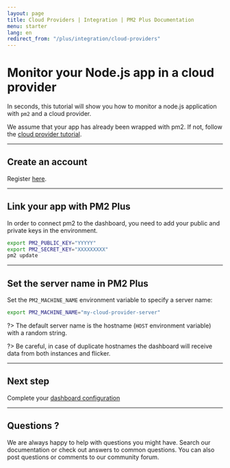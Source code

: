 ```yaml
---
layout: page
title: Cloud Providers | Integration | PM2 Plus Documentation
menu: starter
lang: en
redirect_from: "/plus/integration/cloud-providers"
---
```


# Monitor your Node.js app in a cloud provider

In seconds, this tutorial will show you how to monitor a node.js application with `pm2` and a cloud provider.

We assume that your app has already been wrapped with pm2. If not, follow the [cloud provider tutorial]({{site.baseurl}}/process-manager/integration/cloud-providers.md).

---

## Create an account

Register [here](https://app.keymetrics.io/api/oauth/register).

---

## Link your app with PM2 Plus

In order to connect pm2 to the dashboard, you need to add your public and private keys in the environment.

```bash
export PM2_PUBLIC_KEY="YYYYY"
export PM2_SECRET_KEY="XXXXXXXXX"
pm2 update
```

---

## Set the server name in PM2 Plus

Set the `PM2_MACHINE_NAME` environment variable to specify a server name:

```bash
export PM2_MACHINE_NAME="my-cloud-provider-server"
```

?> The default server name is the hostname (`HOST` environment variable) with a random string.

?> Be careful, in case of duplicate hostnames the dashboard will receive data from both instances and flicker.

---

## Next step

Complete your [dashboard configuration]({{site.baseurl}}/plus/guide/configuration.md)

---

## Questions ?

We are always happy to help with questions you might have. Search our documentation or check out answers to common questions. You can also post questions or comments to our community forum.